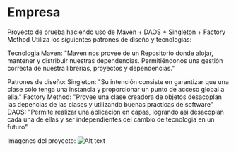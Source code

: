 # Empresa
Proyecto de prueba haciendo uso de Maven + DAOS + Singleton + Factory Method
Utiliza los siguientes patrones de diseño y tecnologias:

Tecnologia Maven: "Maven nos provee de un Repositorio donde alojar, mantener y distribuir nuestras dependencias. 
                  Permitiéndonos una gestión correcta de nuestra librerías, proyectos y dependencias."

Patrones de diseño:
Singleton: "Su intención consiste en garantizar que una clase sólo tenga una instancia y proporcionar un punto de acceso global a ella."
Factory Method: "Provee una clase creadora de objetos desacoplan las depencias de las clases y utilizando buenas practicas de software"
DAOS: "Permite realizar una aplicacion en capas, logrando asi desacoplan cada una de ellas y ser independientes del cambio de tecnologia en un futuro"


Imagenes del proyecto:
![Alt text](http://oi57.tinypic.com/k98al4.jpg "Title")
